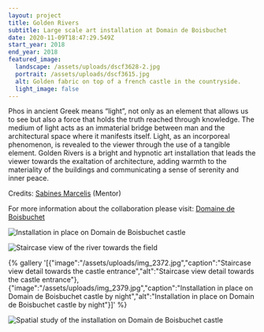 ```yaml
---
layout: project
title: Golden Rivers
subtitle: Large scale art installation at Domain de Boisbuchet
date: 2020-11-09T18:47:29.549Z
start_year: 2018
end_year: 2018
featured_image:
  landscape: /assets/uploads/dscf3628-2.jpg
  portrait: /assets/uploads/dscf3615.jpg
  alt: Golden fabric on top of a french castle in the countryside.
  light_image: false
---
```

Phos in ancient Greek means “light”, not only as an element that allows us to see but also a force that holds the truth reached through knowledge. The medium of light acts as an immaterial bridge between man and the architectural space where it manifests itself. Light, as an incorporeal phenomenon, is revealed to the viewer through the use of a tangible element. Golden Rivers is a bright and hypnotic art installation that leads the viewer towards the exaltation of architecture, adding warmth to the materiality of the buildings and communicating a sense of serenity and inner peace.

Credits: [Sabines Marcelis](https://sabinemarcelis.com/) (Mentor)

For more information about the collaboration please visit: [Domaine de Boisbuchet](https://www.boisbuchet.org/workshop/exploring-light/)

![Installation in place on Domain de Boisbuchet castle](/assets/uploads/dscf3638.jpg "Installation in place on Domain de Boisbuchet castle")



![Staircase view of the river towards the field](/assets/uploads/stairs.jpg "Staircase view of the river towards the field")

{% gallery '[{"image":"/assets/uploads/img_2372.jpg","caption":"Staircase view detail towards the castle entrance","alt":"Staircase view detail towards the castle entrance"},{"image":"/assets/uploads/img_2379.jpg","caption":"Installation in place on Domain de Boisbuchet castle by night","alt":"Installation in place on Domain de Boisbuchet castle by night"}]' %}

![Spatial study of the installation on Domain de Boisbuchet castle](/assets/uploads/test.jpg "Spatial study of the installation on Domain de Boisbuchet castle")